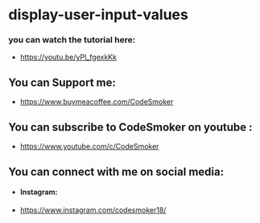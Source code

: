 # display-user-input-values

### you can watch the tutorial here: 
* https://youtu.be/yPI_fgexkKk

## You can Support me:
* https://www.buymeacoffee.com/CodeSmoker


## You can subscribe to CodeSmoker on youtube :
* https://www.youtube.com/c/CodeSmoker

## You can connect with me on social media: 
* #### Instagram: 
* https://www.instagram.com/codesmoker18/ 
